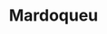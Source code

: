 ---
title: Mardoqueu
github: https://github.com/Mardoqueu
mode: dark
transition: 3s
archetype:
- GIF
- Editor’s Choice
- Little Bit of Everything
---